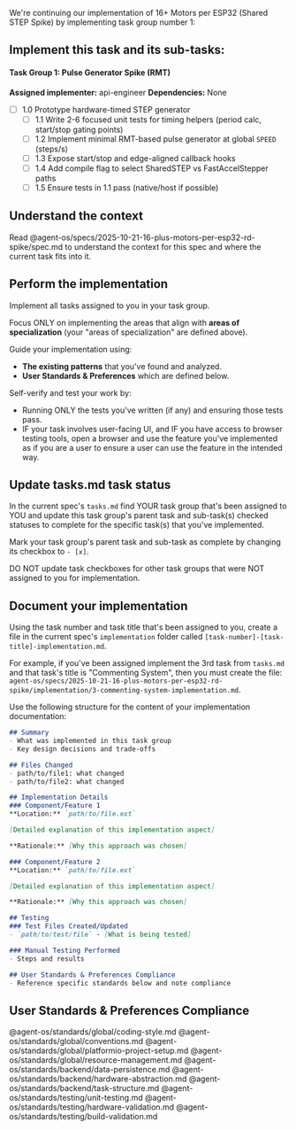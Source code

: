 We're continuing our implementation of 16+ Motors per ESP32 (Shared STEP Spike) by implementing task group number 1:

## Implement this task and its sub-tasks:

#### Task Group 1: Pulse Generator Spike (RMT)
**Assigned implementer:** api-engineer
**Dependencies:** None

- [ ] 1.0 Prototype hardware-timed STEP generator
  - [ ] 1.1 Write 2-6 focused unit tests for timing helpers (period calc, start/stop gating points)
  - [ ] 1.2 Implement minimal RMT-based pulse generator at global `SPEED` (steps/s)
  - [ ] 1.3 Expose start/stop and edge-aligned callback hooks
  - [ ] 1.4 Add compile flag to select SharedSTEP vs FastAccelStepper paths
  - [ ] 1.5 Ensure tests in 1.1 pass (native/host if possible)

## Understand the context

Read @agent-os/specs/2025-10-21-16-plus-motors-per-esp32-rd-spike/spec.md to understand the context for this spec and where the current task fits into it.

## Perform the implementation

Implement all tasks assigned to you in your task group.

Focus ONLY on implementing the areas that align with **areas of specialization** (your "areas of specialization" are defined above).

Guide your implementation using:
- **The existing patterns** that you've found and analyzed.
- **User Standards & Preferences** which are defined below.

Self-verify and test your work by:
- Running ONLY the tests you've written (if any) and ensuring those tests pass.
- IF your task involves user-facing UI, and IF you have access to browser testing tools, open a browser and use the feature you've implemented as if you are a user to ensure a user can use the feature in the intended way.

## Update tasks.md task status

In the current spec's `tasks.md` find YOUR task group that's been assigned to YOU and update this task group's parent task and sub-task(s) checked statuses to complete for the specific task(s) that you've implemented.

Mark your task group's parent task and sub-task as complete by changing its checkbox to `- [x]`.

DO NOT update task checkboxes for other task groups that were NOT assigned to you for implementation.

## Document your implementation

Using the task number and task title that's been assigned to you, create a file in the current spec's `implementation` folder called `[task-number]-[task-title]-implementation.md`.

For example, if you've been assigned implement the 3rd task from `tasks.md` and that task's title is "Commenting System", then you must create the file: `agent-os/specs/2025-10-21-16-plus-motors-per-esp32-rd-spike/implementation/3-commenting-system-implementation.md`.

Use the following structure for the content of your implementation documentation:

```markdown
## Summary
- What was implemented in this task group
- Key design decisions and trade-offs

## Files Changed
- path/to/file1: what changed
- path/to/file2: what changed

## Implementation Details
### Component/Feature 1
**Location:** `path/to/file.ext`

[Detailed explanation of this implementation aspect]

**Rationale:** [Why this approach was chosen]

### Component/Feature 2
**Location:** `path/to/file.ext`

[Detailed explanation of this implementation aspect]

**Rationale:** [Why this approach was chosen]

## Testing
### Test Files Created/Updated
- `path/to/test/file` - [What is being tested]

### Manual Testing Performed
- Steps and results

## User Standards & Preferences Compliance
- Reference specific standards below and note compliance
```

## User Standards & Preferences Compliance

@agent-os/standards/global/coding-style.md
@agent-os/standards/global/conventions.md
@agent-os/standards/global/platformio-project-setup.md
@agent-os/standards/global/resource-management.md
@agent-os/standards/backend/data-persistence.md
@agent-os/standards/backend/hardware-abstraction.md
@agent-os/standards/backend/task-structure.md
@agent-os/standards/testing/unit-testing.md
@agent-os/standards/testing/hardware-validation.md
@agent-os/standards/testing/build-validation.md

